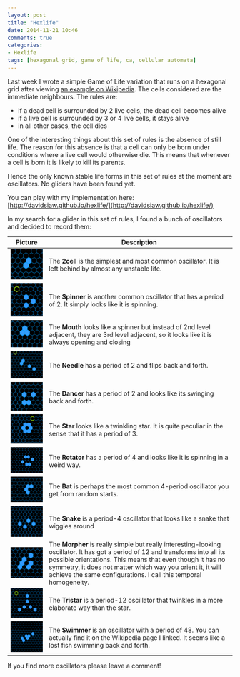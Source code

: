 ```yaml
---
layout: post
title: "Hexlife"
date: 2014-11-21 10:46
comments: true
categories: 
- Hexlife
tags: [hexagonal grid, game of life, ca, cellular automata]
---
```


Last week I wrote a simple Game of Life variation that runs on a hexagonal grid after viewing [an example on Wikipedia](http://en.wikipedia.org/wiki/Conway's_Game_of_Life#mediaviewer/File:Oscillator.gif). The cells considered are the immediate neighbours. The rules are:

- if a dead cell is surrounded by 2 live cells, the dead cell becomes alive
- if a live cell is surrounded by 3 or 4 live cells, it stays alive
- in all other cases, the cell dies

One of the interesting things about this set of rules is the absence of still life. The reason for this absence is that a cell can only be born under conditions where a live cell would otherwise die. This means that whenever a cell is born it is likely to kill its parents.

Hence the only known stable life forms in this set of rules at the moment are oscillators. No gliders have been found yet.

You can play with my implementation here: [http://davidsiaw.github.io/hexlife/](http://davidsiaw.github.io/hexlife/)

In my search for a glider in this set of rules, I found a bunch of oscillators and decided to record them:

 Picture                                     | Description 
---------------------------------------------|--------------
![Alt text](/images/hexlife/2cell.png)        | The **2cell** is the simplest and most common oscillator. It is left behind by almost any unstable life.
![Alt text](/images/hexlife/spinner.png)      | The **Spinner** is another common oscillator that has a period of 2. It simply looks like it is spinning.
![Alt text](/images/hexlife/mouth.png)        | The **Mouth** looks like a spinner but instead of 2nd level adjacent, they are 3rd level adjacent, so it looks like it is always opening and closing
![Alt text](/images/hexlife/needle.png)       | The **Needle** has a period of 2 and flips back and forth.
![Alt text](/images/hexlife/dancer.png)       | The **Dancer** has a period of 2 and looks like its swinging back and forth.
![Alt text](/images/hexlife/star.png)         | The **Star** looks like a twinkling star. It is quite peculiar in the sense that it has a period of 3.
![Alt text](/images/hexlife/rotator.png)      | The **Rotator** has a period of 4 and looks like it is spinning in a weird way.
![Alt text](/images/hexlife/bat.png)          | The **Bat** is perhaps the most common 4-period oscillator you get from random starts.
![Alt text](/images/hexlife/snake.png)        | The **Snake** is a period-4 oscillator that looks like a snake that wiggles around
![Alt text](/images/hexlife/morpher.png)      | The **Morpher** is really simple but really interesting-looking oscillator. It has got a period of 12 and transforms into all its possible orientations. This means that even though it has no symmetry, it does not matter which way you orient it, it will achieve the same configurations. I call this temporal homogeneity.
![Alt text](/images/hexlife/tristar.png)      | The **Tristar** is a period-12 oscillator that twinkles in a more elaborate way than the star.
![Alt text](/images/hexlife/swimmer.png)      | The **Swimmer** is an oscillator with a period of 48. You can actually find it on the Wikipedia page I linked. It seems like a lost fish swimming back and forth.

If you find more oscillators please leave a comment!
